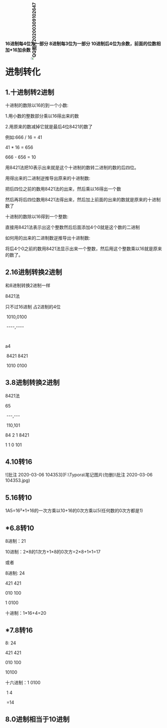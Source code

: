 # <img src="F:\Typora\笔记图片(勿删)\QQ图片20200309102647.jpg" alt="QQ图片20200309102647" title="8421法" style="zoom:50%;transform:rotate(-90deg);" />

**16进制每4位为一部分   8进制每3位为一部分     10进制后4位为余数，前面的位数相加*16加余数**

# 进制转化

## 1.十进制转2进制

十进制的数除以16的到一个小数:

1.用小数的整数部分乘以16得出来的数

2.用原来的数减掉它就是最后4位8421的数了

例如:666 / 16 = 41   

  41 * 16 = 656

666 - 656 = 10

用8421法把10表示出来就是这个十进制的数转二进制的数的后四位。

用得出来的二进制逆推导出原来的十进制数:

把后四位之前的数用8421法的出来，然后乘以16得出一个数

然后再将后四位数用8421法得出来，然后加上前面的出来的数就是原来的十进制数了

十进制的数除以16得到一个整数:

直接用8421法表示出这个整数然后后面添加4个0就是这个数的二进制

如何用的出来的二进制数逆推导出十进制数:

将后4个0之前的数用8421法显示出来一个整数，然后用这个整数乘以16就是原来的数了。   

## 2.16进制转换2进制

和8进制转换2进制一样

8421法

只不过16进制 占2进制的4位

​                1010,0100

​                 ----,----

​                 

a4

​     8421        8421

​     1010        0100

## 3.8进制转换2进制

8421法

65

​                ---,---

​                110,101

84 2 1              8421

  1 1 0                 101

## 4.10转16

![批注 2020-03-06 104353](F:\Typora\笔记图片(勿删)\批注 2020-03-06 104353.jpg)

## 5.16转10

1A5=16²*1+16的一次方乘以10+16的0次方乘以5(任何数的0次方都是1)

## *6.8转10

8进制：21

10进制：2*8的1次方+1×8的0次方=2×8+1×1=17

或者

8进制: 24

421   421

010   100

1 0100

十进制：1*16+4=20

## *7.8转16

8:  24

421  421

010  100

10100

十六进制：1 0100

​                   1   4

​               =14

## 8.0进制相当于10进制

